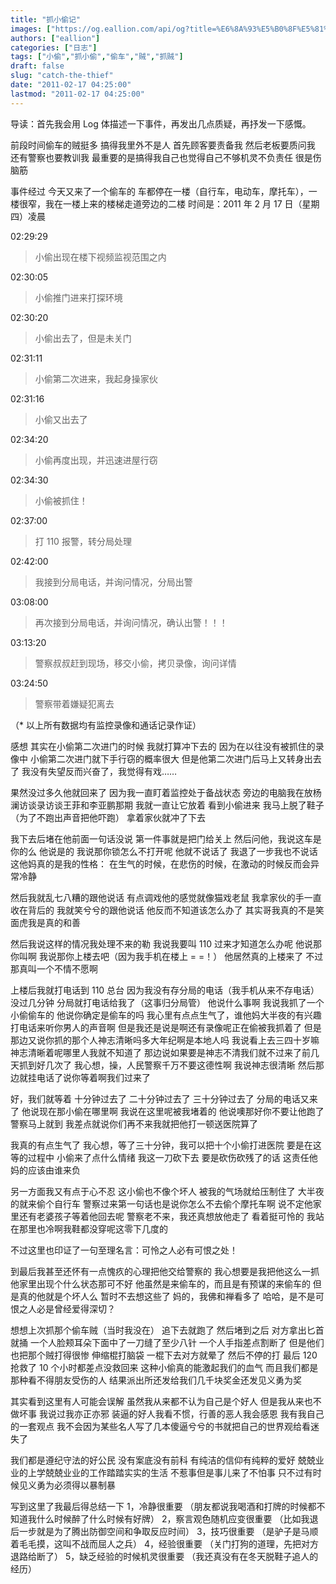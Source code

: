 ```yaml
---
title: "抓小偷记"
images: ["https://og.eallion.com/api/og?title=%E6%8A%93%E5%B0%8F%E5%81%B7%E8%AE%B0"]
authors: ["eallion"]
categories: ["日志"]
tags: ["小偷","抓小偷","偷车","贼","抓贼"]
draft: false
slug: "catch-the-thief"
date: "2011-02-17 04:25:00"
lastmod: "2011-02-17 04:25:00"
---
```


导读：首先我会用 Log 体描述一下事件，再发出几点质疑，再抒发一下感慨。

前段时间偷车的贼挺多
搞得我里外不是人
首先顾客要责备我
然后老板要质问我
还有警察也要教训我
最重要的是搞得我自己也觉得自己不够机灵不负责任
很是伤脑筋

事件经过
今天又来了一个偷车的
车都停在一楼（自行车，电动车，摩托车），一楼很窄，我在一楼上来的楼梯走道旁边的二楼
时间是：2011 年 2 月 17 日（星期四）凌晨

02:29:29
> 小偷出现在楼下视频监视范围之内

02:30:05
> 小偷推门进来打探环境

02:30:20
> 小偷出去了，但是未关门

02:31:11
> 小偷第二次进来，我起身操家伙

02:31:16
> 小偷又出去了

02:34:20
> 小偷再度出现，并迅速进屋行窃

02:34:30
> 小偷被抓住！

02:37:00
> 打 110 报警，转分局处理

02:42:00
> 我接到分局电话，并询问情况，分局出警

03:08:00
> 再次接到分局电话，并询问情况，确认出警！！！

03:13:20
> 警察叔叔赶到现场，移交小偷，拷贝录像，询问详情

03:24:50
> 警察带着嫌疑犯离去

（* 以上所有数据均有监控录像和通话记录作证）

感想
其实在小偷第二次进门的时候
我就打算冲下去的
因为在以往没有被抓住的录像中
小偷第二次进门就下手行窃的概率很大
但是他第二次进门后马上又转身出去了
我没有失望反而兴奋了，我觉得有戏……

果然没过多久他就回来了
因为我一直盯着监控处于备战状态
旁边的电脑我在放杨澜访谈录访谈王菲和李亚鹏那期
我就一直让它放着
看到小偷进来
我马上脱了鞋子（为了不跑出声音把他吓跑）
拿着家伙就冲了下去

我下去后堵在他前面一句话没说
第一件事就是把门给关上
然后问他，我说这车是你的么
他说是的
我说那你锁怎么不打开呢
他就不说话了
我退了一步我也不说话
这他妈真的是我的性格：
在生气的时候，在悲伤的时候，在激动的时候反而会异常冷静

然后我就乱七八糟的跟他说话
有点调戏他的感觉就像猫戏老鼠
我拿家伙的手一直收在背后的
我就笑兮兮的跟他说话
他反而不知道该怎么办了
其实哥我真的不是笑面虎我是真的和善

然后我说这样的情况我处理不来的勒
我说我要叫 110 过来才知道怎么办呢
他说那你叫啊
我说那你上楼去吧（因为我手机在楼上 = =！）
他居然真的上楼来了
不过那真叫一个不情不愿啊

上楼后我就打电话到 110 总台
因为我没有存分局的电话（我手机从来不存电话）
没过几分钟
分局就打电话给我了（这事归分局管）
他说什么事啊
我说我抓了一个小偷偷车的
他说你确定是偷车的吗
我心里有点点生气了，谁他妈大半夜的有兴趣打电话来听你男人的声音啊
但是我还是说是啊还有录像呢正在偷被我抓着了
但是那边又说你抓的那个人神志清晰吗多大年纪啊是本地人吗
我说看上去三四十岁嘛神志清晰着呢哪里人我就不知道了
那边说如果要是神志不清我们就不过来了前几天抓到好几次了
我心想，操，人民警察千万不要这德性啊
我说神志很清晰
然后那边就挂电话了说你等着啊我们过来了

好，我们就等着
十分钟过去了
二十分钟过去了
三十分钟过去了
分局的电话又来了
他说现在那小偷在哪里啊
我说在这里呢被我堵着的
他说噢那好你不要让他跑了警察马上就到
我差点就说你们再不来我就把他打一顿送医院算了

我真的有点生气了
我心想，等了三十分钟，我可以把十个小偷打进医院
要是在这等的过程中
小偷来了点什么情绪
我这一刀砍下去
要是砍伤砍残了的话
这责任他妈的应该由谁来负

另一方面我又有点于心不忍
这小偷也不像个坏人
被我的气场就给压制住了
大半夜的就来偷个自行车
警察过来第一句话也是说你怎么不去偷个摩托车啊
说不定他家里还有老婆孩子等着他回去呢
警察老不来，我还真想放他走了
看着挺可怜的
我站在那里也冷啊我鞋都没穿呢这零下几度的

不过这里也印证了一句至理名言：可怜之人必有可恨之处！

到最后我甚至还怀有一点愧疚的心理把他交给警察的
我心想要是我把他这么一抓
他家里出现个什么状态那可不好
他虽然是来偷车的，而且是有预谋的来偷车的
但是真的他就是个坏人么
暂时不去想这些了
妈的，我佛和禅看多了
哈哈，是不是可恨之人必是曾经爱得深切？

想想上次抓那个偷车贼（当时我没在）
追下去就跑了
然后堵到之后
对方拿出匕首就捅
一个人脸颊耳朵下面中了一刀缝了至少八针
一个人手指差点割断了
但是他们也把那个贼打得很惨
伸缩棍打脑袋
一棍下去对方就晕了
然后不停的打
最后 120 抢救了 10 个小时都差点没救回来
这种小偷真的能激起我们的血气
而且我们都是那种看不得朋友受伤的人
结果派出所还发给我们几千块奖金还发见义勇为奖

其实看到这里有人可能会误解
虽然我从来都不认为自己是个好人
但是我从来也不做坏事
我说过我亦正亦邪
装逼的好人我看不惯，行善的恶人我会感恩
我有我自己的一套观点
我不会因为某些名人写了几本傻逼兮兮的书就把自己的世界观给看迷失了

我们都是遵纪守法的好公民
没有案底没有前科
有纯洁的信仰有纯粹的爱好
兢兢业业的上学兢兢业业的工作踏踏实实的生活
不惹事但是事儿来了不怕事
只不过有时候见义勇为必须得以暴制暴

写到这里了我最后得总结一下
1，冷静很重要
（朋友都说我喝酒和打牌的时候都不知道我什么时候醉了什么时候有好牌）
2，察言观色随机应变很重要
（比如我退后一步就是为了腾出防御空间和争取反应时间）
3，技巧很重要
（是驴子是马顺着毛毛摸，这叫不战而屈人之兵）
4，经验很重要
（关门打狗的道理，先把对方退路给断了）
5，缺乏经验的时候机灵很重要
（我还真没有在冬天脱鞋子追人的经历）
